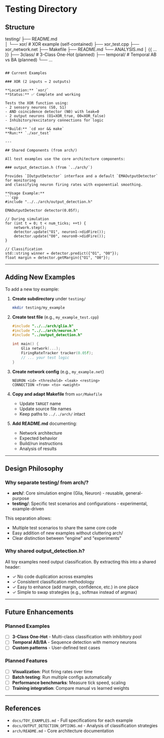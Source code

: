 # Testing Directory


## Structure

testing/
├── README.md                 
│
└── xor/                       # XOR example (self-contained)
    ├── xor_test.cpp
    ├── xor_network.net
    ├── Makefile
    ├── README.md
    └── ANALYSIS.md
│
{{ ... }}
    ├── 3class/               # 3-Class One-Hot (planned)
    ├── temporal/             # Temporal AB vs BA (planned)
    └── ...
```

## Current Examples

### XOR (2 inputs → 2 outputs)

**Location:** `xor/`  
**Status:** ✅ Complete and working

Tests the XOR function using:
- 2 sensory neurons (S0, S1)
- AND coincidence detector (N0) with leak=0
- 2 output neurons (O1=XOR_true, O0=XOR_false)
- Inhibitory/excitatory connections for logic

**Build:** `cd xor && make`  
**Run:** `./xor_test`

---

## Shared Components (from arch/)

All test examples use the core architecture components:

### output_detection.h (from `../arch/`)

Provides `IOutputDetector` interface and a default `EMAOutputDetector` for monitoring
and classifying neuron firing rates with exponential smoothing.

**Usage Example:**
```cpp
#include "../../arch/output_detection.h"

EMAOutputDetector detector(0.05f);

// During simulation
for (int t = 0; t < num_ticks; ++t) {
    network.step();
    detector.update("O1", neuron1->didFire());
    detector.update("O0", neuron0->didFire());
}

// Classification
std::string winner = detector.predict({"O1", "O0"});
float margin = detector.getMargin({"O1", "O0"});
```

---

## Adding New Examples

To add a new toy example:

1. **Create subdirectory** under `testing/`
   ```bash
   mkdir testing/my_example
   ```

2. **Create test file** (e.g., `my_example_test.cpp`)
   ```cpp
   #include "../../arch/glia.h"
   #include "../../arch/neuron.h"
   #include "../output_detection.h"
   
   int main() {
       Glia network(...);
       FiringRateTracker tracker(0.05f);
       // ... your test logic
   }
   ```

3. **Create network config** (e.g., `my_example.net`)
   ```
   NEURON <id> <threshold> <leak> <resting>
   CONNECTION <from> <to> <weight>
   ```

4. **Copy and adapt Makefile** from `xor/Makefile`
   - Update `TARGET` name
   - Update source file names
   - Keep paths to `../../arch/` intact

5. **Add README.md** documenting:
   - Network architecture
   - Expected behavior
   - Build/run instructions
   - Analysis of results

---

## Design Philosophy

### Why separate testing/ from arch/?

- **arch/**: Core simulation engine (Glia, Neuron) - reusable, general-purpose
- **testing/**: Specific test scenarios and configurations - experimental, example-driven

This separation allows:
- Multiple test scenarios to share the same core code
- Easy addition of new examples without cluttering arch/
- Clear distinction between "engine" and "experiments"

### Why shared output_detection.h?

All toy examples need output classification. By extracting this into a shared header:
- ✓ No code duplication across examples
- ✓ Consistent classification methodology
- ✓ Easy to enhance (add margin, confidence, etc.) in one place
- ✓ Simple to swap strategies (e.g., softmax instead of argmax)

---

## Future Enhancements

### Planned Examples
- [ ] **3-Class One-Hot** - Multi-class classification with inhibitory pool
- [ ] **Temporal AB/BA** - Sequence detection with memory neurons
- [ ] **Custom patterns** - User-defined test cases

### Planned Features
- [ ] **Visualization**: Plot firing rates over time
- [ ] **Batch testing**: Run multiple configs automatically
- [ ] **Performance benchmarks**: Measure tick speed, scaling
- [ ] **Training integration**: Compare manual vs learned weights

---

## References

- `docs/TOY_EXAMPLES.md` - Full specifications for each example
- `docs/OUTPUT_DETECTION_OPTIONS.md` - Analysis of classification strategies
- `arch/README.md` - Core architecture documentation
